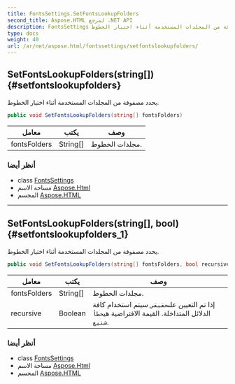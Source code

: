 ```yaml
---
title: FontsSettings.SetFontsLookupFolders
second_title: Aspose.HTML لمرجع .NET API
description: FontsSettings طريقة. يحدد مصفوفة من المجلدات المستخدمة أثناء اختيار الخطوط.
type: docs
weight: 40
url: /ar/net/aspose.html/fontssettings/setfontslookupfolders/
---
```

## SetFontsLookupFolders(string[]) {#setfontslookupfolders}

يحدد مصفوفة من المجلدات المستخدمة أثناء اختيار الخطوط.

```csharp
public void SetFontsLookupFolders(string[] fontsFolders)
```

| معامل | يكتب | وصف |
| --- | --- | --- |
| fontsFolders | String[] | مجلدات الخطوط. |

### أنظر أيضا

* class [FontsSettings](../)
* مساحة الاسم [Aspose.Html](../../fontssettings/)
* المجسم [Aspose.HTML](../../../)

---

## SetFontsLookupFolders(string[], bool) {#setfontslookupfolders_1}

يحدد مصفوفة من المجلدات المستخدمة أثناء اختيار الخطوط.

```csharp
public void SetFontsLookupFolders(string[] fontsFolders, bool recursive)
```

| معامل | يكتب | وصف |
| --- | --- | --- |
| fontsFolders | String[] | مجلدات الخطوط. |
| recursive | Boolean | إذا تم التعيين على`حقيقي` سيتم استخدام كافة الدلائل المتداخلة. القيمة الافتراضية هي`خطأ شنيع`. |

### أنظر أيضا

* class [FontsSettings](../)
* مساحة الاسم [Aspose.Html](../../fontssettings/)
* المجسم [Aspose.HTML](../../../)


